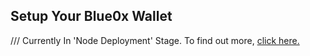 ## **Setup Your Blue0x Wallet** ##

/// Currently In 'Node Deployment' Stage.  To find out more, [click here.](../vps.md)
